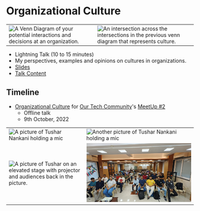 # Organizational Culture

<table>
    <tr>
        <td>
            <img src='https://user-images.githubusercontent.com/61280281/194230245-57abbfdb-7b0f-46df-85da-17773cb7cf1e.png' alt='A Venn Diagram of your potential interactions and decisions at an organization.'>
        </td>
        <td>
            <img src='https://user-images.githubusercontent.com/61280281/194230173-a975c193-8fc9-434e-988c-5034968201f1.png' alt='An intersection across the intersections in the previous venn diagram that represents culture.'>
        </td>
    </tr>
</table>

- Lightning Talk (10 to 15 minutes)
- My perspectives, examples and opinions on cultures in organizations.
- [Slides](https://docs.google.com/presentation/d/1-a0FCI-z8pTrmHRq363KG9bxhkuf4zDDr_suuTQe2gg)
- [Talk Content](content.md)


## Timeline
 
- [Organizational Culture](https://twitter.com/OurTechComm/status/1578421450037264385) for [Our Tech Community](http://ourtech.community)'s [MeetUp #2](https://meetup.ourtech.community/2)
    - Offline talk
    - 9th October, 2022

<table>
    <tr>
        <td>
            <img src='./img0/1.jpg' alt='A picture of Tushar Nankani holding a mic'>
        </td>
        <td>
            <img src='./img0/2.jpg' alt='Another picture of Tushar Nankani holding a mic'>
        </td>
    </tr>
    <tr>
        <td>
            <img src='./img0/3.jpg' alt='A picture of Tushar on an elevated stage with projector and audiences back in the picture.'>
        </td>
        <td>
            <img src='./img0/4.jpg' alt='A group picture of the attendees of the meetup.'>
        </td>
    </tr>
</table>